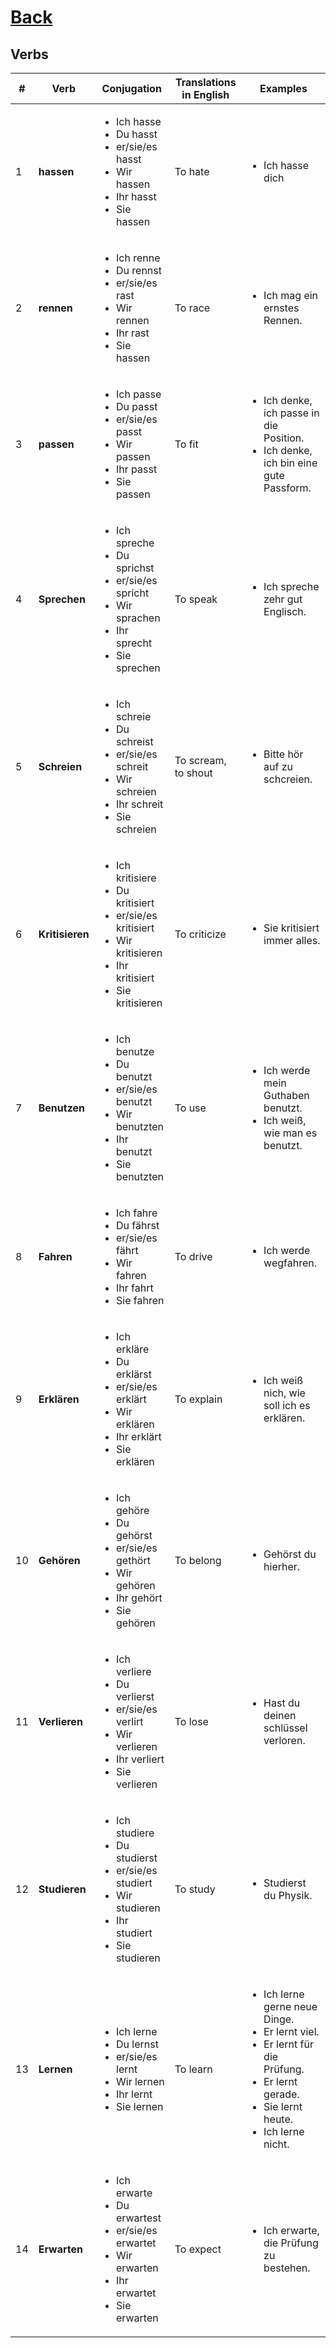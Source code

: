 # [Back](README.md)

## Verbs
<table>
 <thead>
  <tr>
   <th>#</th>
   <th>Verb</th>
   <th>Conjugation</th>
   <th>Translations in English</th>
   <th>Examples</th>
  </tr>
 </thead>
 <tbody>
  <tr>
   <td>1</td>
   <td><strong>hassen</strong></td>
   <td>
    <ul>
     <li>Ich hasse</li>
     <li>Du hasst</li>
     <li>er/sie/es hasst</li>
     <li>Wir hassen</li>
     <li>Ihr hasst</li>
     <li>Sie hassen</li>
    </ul>
   </td>
   <td>To hate</td>
   <td>
    <ul>
     <li>Ich hasse dich</li>
    </ul>
   </td>
  </tr>
  <tr>
   <td>2</td>
   <td><strong>rennen</strong></td>
   <td>
    <ul>
     <li>Ich renne</li>
     <li>Du rennst</li>
     <li>er/sie/es rast</li>
     <li>Wir rennen</li>
     <li>Ihr rast</li>
     <li>Sie hassen</li>
    </ul>
   </td>
   <td>To race</td>
   <td>
    <ul>
     <li>Ich mag ein ernstes Rennen.</li>
    </ul>
   </td>
  </tr>
  <tr>
   <td>3</td>
   <td><strong>passen</strong></td>
   <td>
    <ul>
     <li>Ich passe</li>
     <li>Du passt</li>
     <li>er/sie/es passt</li>
     <li>Wir passen</li>
     <li>Ihr passt</li>
     <li>Sie passen</li>
    </ul>
   </td>
   <td>To fit</td>
   <td>
    <ul>
     <li>Ich denke, ich passe in die Position.</li>
     <li>Ich denke, ich bin eine gute Passform.</li>
    </ul>
   </td>
  </tr>
  <tr>
   <td>4</td>
   <td><strong>Sprechen</strong></td>
   <td>
    <ul>
     <li>Ich spreche</li>
     <li>Du sprichst</li>
     <li>er/sie/es spricht</li>
     <li>Wir sprachen</li>
     <li>Ihr sprecht</li>
     <li>Sie sprechen</li>
    </ul>
   </td>
   <td>To speak</td>
   <td>
    <ul>
     <li>Ich spreche zehr gut Englisch.</li>
    </ul>
   </td>
  </tr>  
  <tr>
   <td>5</td>
   <td><strong>Schreien</strong></td>
   <td>
    <ul>
     <li>Ich schreie</li>
     <li>Du schreist</li>
     <li>er/sie/es schreit</li>
     <li>Wir schreien</li>
     <li>Ihr schreit</li>
     <li>Sie schreien</li>
    </ul>
   </td>
   <td>To scream, to shout</td>
   <td>
    <ul>
     <li>Bitte hör auf zu schcreien.</li>
    </ul>
   </td>
  </tr> 
  <tr>
   <td>6</td>
   <td><strong>Kritisieren</strong></td>
   <td>
    <ul>
     <li>Ich kritisiere</li>
     <li>Du kritisiert</li>
     <li>er/sie/es kritisiert</li>
     <li>Wir kritisieren</li>
     <li>Ihr kritisiert</li>
     <li>Sie kritisieren</li>
    </ul>
   </td>
   <td>To criticize</td>
   <td>
    <ul>
     <li>Sie kritisiert immer alles.</li>
    </ul>
   </td>
  </tr>
  <tr>
   <td>7</td>
   <td><strong>Benutzen</strong></td>
   <td>
    <ul>
     <li>Ich benutze</li>
     <li>Du benutzt</li>
     <li>er/sie/es benutzt</li>
     <li>Wir benutzten</li>
     <li>Ihr benutzt</li>
     <li>Sie benutzten</li>
    </ul>
   </td>
   <td>To use</td>
   <td>
    <ul>
     <li>Ich werde mein Guthaben benutzt.</li>
     <li>Ich weiß, wie man es benutzt.</li>
    </ul>
   </td>
  </tr>
  <tr>
   <td>8</td>
   <td><strong>Fahren</strong></td>
   <td>
    <ul>
     <li>Ich fahre</li>
     <li>Du fährst</li>
     <li>er/sie/es fährt</li>
     <li>Wir fahren</li>
     <li>Ihr fahrt</li>
     <li>Sie fahren</li>
    </ul>
   </td>
   <td>To drive</td>
   <td>
    <ul>
     <li>Ich werde wegfahren.</li>
    </ul>
   </td>
  </tr>
  <tr>
   <td>9</td>
   <td><strong>Erklären</strong></td>
   <td>
    <ul>
     <li>Ich erkläre</li>
     <li>Du erklärst</li>
     <li>er/sie/es erklärt</li>
     <li>Wir erklären</li>
     <li>Ihr erklärt</li>
     <li>Sie erklären</li>
    </ul>
   </td>
   <td>To explain</td>
   <td>
    <ul>
     <li>Ich weiß nich, wie soll ich es erklären.</li>
    </ul>
   </td>
  </tr>
  <tr>
   <td>10</td>
   <td><strong>Gehören</strong></td>
   <td>
    <ul>
     <li>Ich gehöre</li>
     <li>Du gehörst</li>
     <li>er/sie/es gethört</li>
     <li>Wir gehören</li>
     <li>Ihr gehört</li>
     <li>Sie gehören</li>
    </ul>
   </td>
   <td>To belong</td>
   <td>
    <ul>
     <li>Gehörst du hierher.</li>
    </ul>
   </td>
  </tr>
  <tr>
   <td>11</td>
   <td><strong>Verlieren</strong></td>
   <td>
    <ul>
     <li>Ich verliere</li>
     <li>Du verlierst</li>
     <li>er/sie/es verlirt</li>
     <li>Wir verlieren</li>
     <li>Ihr verliert</li>
     <li>Sie verlieren</li>
    </ul>
   </td>
   <td>To lose</td>
   <td>
    <ul>
     <li>Hast du deinen schlüssel verloren.</li>
    </ul>
   </td>
  </tr>
  <tr>
   <td>12</td>
   <td><strong>Studieren</strong></td>
   <td>
    <ul>
     <li>Ich studiere</li>
     <li>Du studierst</li>
     <li>er/sie/es studiert</li>
     <li>Wir studieren</li>
     <li>Ihr studiert</li>
     <li>Sie studieren</li>
    </ul>
   </td>
   <td>To study</td>
   <td>
    <ul>
     <li>Studierst du Physik.</li>
    </ul>
   </td>
  </tr>
  <tr>
   <td>13</td>
   <td><strong>Lernen</strong></td>
   <td>
    <ul>
     <li>Ich lerne</li>
     <li>Du lernst</li>
     <li>er/sie/es lernt</li>
     <li>Wir lernen</li>
     <li>Ihr lernt</li>
     <li>Sie lernen</li>
    </ul>
   </td>
   <td>To learn</td>
   <td>
    <ul>
     <li>Ich lerne gerne neue Dinge.</li>
     <li>Er lernt viel.</li>
     <li>Er lernt für die Prüfung.</li>
     <li>Er lernt gerade.</li>
     <li>Sie lernt heute.</li>
     <li>Ich lerne nicht.</li>
    </ul>
   </td>
  </tr>
  <tr>
   <td>14</td>
   <td><strong>Erwarten</strong></td>
   <td>
    <ul>
     <li>Ich erwarte</li>
     <li>Du erwartest</li>
     <li>er/sie/es erwartet</li>
     <li>Wir erwarten</li>
     <li>Ihr erwartet</li>
     <li>Sie erwarten</li>
    </ul>
   </td>
   <td>To expect</td>
   <td>
    <ul>
     <li>Ich erwarte, die Prüfung zu bestehen.</li>
    </ul>
   </td>
  </tr>  
 </tbody>
</table>
